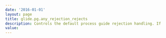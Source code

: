 ```yaml
---
date: '2016-01-01'
layout: page
title: glide.pg.any_rejection_rejects
description: Controls the default process guide rejection handling. If this property is set to true, the first rejection rejects the entity. If false, all users must reject the approval.
value:  
---
```

